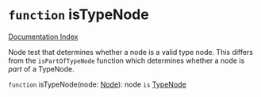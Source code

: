 # `function` isTypeNode

[Documentation Index](../README.md)

Node test that determines whether a node is a valid type node.
This differs from the `isPartOfTypeNode` function which determines whether a node is *part*
of a TypeNode.

`function` isTypeNode(node: [Node](../private.interface.Node/README.md)): node `is` [TypeNode](../private.interface.TypeNode/README.md)